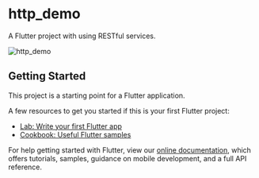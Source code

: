 # http_demo

A Flutter project with using RESTful services.


![http_demo](https://user-images.githubusercontent.com/60571747/125915435-35617de7-d10a-47ff-8261-ea3ad825e8e0.gif)


## Getting Started

This project is a starting point for a Flutter application.

A few resources to get you started if this is your first Flutter project:

- [Lab: Write your first Flutter app](https://flutter.dev/docs/get-started/codelab)
- [Cookbook: Useful Flutter samples](https://flutter.dev/docs/cookbook)

For help getting started with Flutter, view our
[online documentation](https://flutter.dev/docs), which offers tutorials,
samples, guidance on mobile development, and a full API reference.
